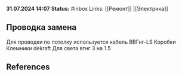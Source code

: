 **31.07.2024 14:07**
**Status:** #inbox 
Links: [[Ремонт]] [[Электрика]]

## Проводка замена

Для проводки по потолку используется кабель ВВГнг-LS
Коробки
Клемники 
dekraft
Для света вгнг 3 на 1.5

## References
 